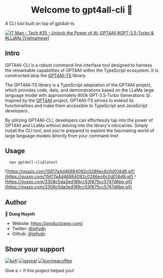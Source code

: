 <h1 align="center">Welcome to gpt4all-cli 👋</h1>
<p>
  A CLI tool built on top of gpt4all-ts
</p>

[![IT Man - Tech #35 - Unlock the Power of AI: GPT4All #GPT-3.5-Turbo &amp; #LLaMa [Vietnamese]](https://i.ytimg.com/vi/EkpqKFewV2g/hqdefault.jpg)](https://www.youtube.com/watch?v=EkpqKFewV2g)
## Intro

GPT4All-CLI is a robust command-line interface tool designed to harness the remarkable capabilities of GPT4All within the TypeScript ecosystem. It is constructed atop the [GPT4All-TS](https://github.com/nomic-ai/gpt4all-ts) library.

The GPT4All-TS library is a TypeScript adaptation of the GPT4All project, which provides code, data, and demonstrations based on the LLaMa large language model with approximately 800k GPT-3.5-Turbo Generations 😲. Inspired by the [GPT4All](https://github.com/nomic-ai/gpt4all) project, GPT4All-TS strives to extend its functionalities and make them accessible to TypeScript and JavaScript developers.

By utilizing GPT4All-CLI, developers can effortlessly tap into the power of GPT4All and LLaMa without delving into the library's intricacies. Simply install the CLI tool, and you're prepared to explore the fascinating world of large language models directly from your command line!

## Usage

```sh
  npx gpt4all-cli@latest
```

![https://gyazo.com/15617a4d46884092c0286ec6c0d014d9.gif](https://gyazo.com/15617a4d46884092c0286ec6c0d014d9.gif)
![https://gyazo.com/3308c5da3ed189cc53f875cc5747d6be.gif](https://gyazo.com/3308c5da3ed189cc53f875cc5747d6be.gif)

## Author

👤 **Dung Huynh**

- Website: https://productsway.com/
- Twitter: [@jellydn](https://twitter.com/jellydn)
- Github: [@jellydn](https://github.com/jellydn)

## Show your support

[![kofi](https://img.shields.io/badge/Ko--fi-F16061?style=for-the-badge&logo=ko-fi&logoColor=white)](https://ko-fi.com/dunghd)
[![paypal](https://img.shields.io/badge/PayPal-00457C?style=for-the-badge&logo=paypal&logoColor=white)](https://paypal.me/dunghd)
[![buymeacoffee](https://img.shields.io/badge/Buy_Me_A_Coffee-FFDD00?style=for-the-badge&logo=buy-me-a-coffee&logoColor=black)](https://www.buymeacoffee.com/dunghd)

Give a ⭐️ if this project helped you!
